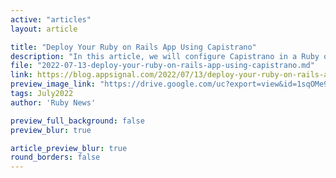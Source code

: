 ```yaml
---
active: "articles"
layout: article

title: "Deploy Your Ruby on Rails App Using Capistrano"
description: "In this article, we will configure Capistrano in a Ruby on Rails application."
file: "2022-07-13-deploy-your-ruby-on-rails-app-using-capistrano.md"
link: https://blog.appsignal.com/2022/07/13/deploy-your-ruby-on-rails-app-using-capistrano.html
preview_image_link: "https://drive.google.com/uc?export=view&id=1sqOMe90W6d-D9U1aa5MObsrHO5KiIkOW"
tags: July2022
author: 'Ruby News'

preview_full_background: false
preview_blur: true

article_preview_blur: true
round_borders: false
---
```

